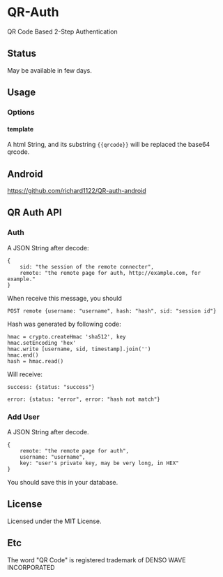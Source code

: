 # QR-Auth

QR Code Based 2-Step Authentication

## Status

May be available in few days.

## Usage

### Options

#### template

A html String, and its substring `{{qrcode}}` will be replaced the base64 qrcode.

## Android

https://github.com/richard1122/QR-auth-android

## QR Auth API

### Auth

A JSON String after decode:

```
{
    sid: "the session of the remote connecter",
    remote: "the remote page for auth, http://example.com, for example."
}
```

When receive this message, you should 

```
POST remote {username: "username", hash: "hash", sid: "session id"}
```

Hash was generated by following code:

```
hmac = crypto.createHmac 'sha512', key
hmac.setEncoding 'hex'
hmac.write [username, sid, timestamp].join('')
hmac.end()
hash = hmac.read()
```

Will receive:

```
success: {status: "success"}
```
```
error: {status: "error", error: "hash not match"}
```


### Add User

A JSON String after decode.

```
{
    remote: "the remote page for auth",
    username: "username",
    key: "user's private key, may be very long, in HEX"
}
```

You should save this in your database.

## License

Licensed under the MIT License.

## Etc

The word "QR Code" is registered trademark of DENSO WAVE INCORPORATED
